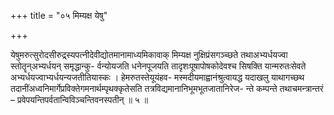 +++
title = "०५ मिम्यक्ष येषु"

+++

येषुमरुत्सुरोदसीरुद्र्स्यपत्नीदेवीद्योतमानामाध्यमिकावाक् मिम्यक्ष नुक्षिप्रंसगञ्च्छते तथाअभ्यर्धयज्वा स्तोतॄन्अभ्यर्धयन् समृद्धान्कु- र्वन्योयजति धनेनपूजयति तादृशःपूषापोषकोदेवश्च सिषक्ति यान्मरुतःसेवते अभ्यर्धयज्वाभ्यर्धयन्यजतीतियास्कः । हेमरुतस्तेयूयंहव- मस्मदीयमाह्वानंश्रुत्वायद्ध यदाखलु याथागच्छथ तदानींअध्वनिमार्गेप्रविक्तेगमनार्थम्पृथक्कृतेसति तत्रविद्यमानानिभूमभूतजातानिरेज- न्ते कम्पन्ते तथाचमन्त्रान्तरं – प्रवेपयन्तिपर्वतान्विविञ्चन्तिवनस्पतीन् ॥ ५ ॥